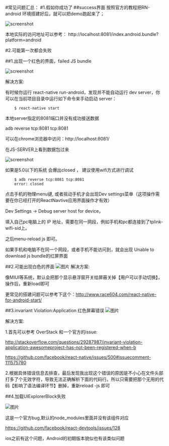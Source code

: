 #常见问题汇总：
#1.假如你成功了
##success界面
按照官方的教程把RN-android 环境搭建好后，就可以把demo跑起来了； 

![screenshot](http://img3.tbcdn.cn/L1/461/1/30148ef98d2c1ddd8e7c83f8d467caa0df75b48f)

本地实际的访问地址可以参考：
    http://localhost:8081/index.android.bundle?platform=android
    
#2.可能第一次都会失败

##1.出现一个红色的界面，failed JS bundle

![screenshot](http://img1.tbcdn.cn/L1/461/1/a32ef715aec032c8e9f7dc02393070c9ddb2fe39)

解决方案: 

有时候你运行 react-native run-android，发现并不能自动运行 dev server，你可以在当前项目目录中运行如下命令来手动启动 server：
```shell
	$ react-native start
```
本地server指定的8081端口并没有成功接送数据

adb reverse tcp:8081 tcp:8081

可以在chrome浏览器中访问：http://localhost:8081/

在JS-SERVER上看到数据包过来

![screenshot](http://img2.tbcdn.cn/L1/461/1/37047707bd13364486e54127b17715a3923f7dfb)

如果是5.0以下的系统 会爆出closed ， 建议使用wifi方式进行调试
```shell
	$ adb reverse tcp:8081 tcp:8081
	error: closed  
```
点击手机的物理menu键, 或者摇动手机才会出现Dev settings菜单（这项操作需要在你已经打开的ReactNavtive应用界面操作才有效）

Dev Settings -> Debug server host for device，

填入自己pc电脑上的 IP 地址，需要在同一网段，例如手机和pc都连接到了tplink-wifi-sid上。

之后menu-reload js 即可。

如果手机和电脑不在同一个网段，或者手机不能访问到，就会出现
Unable to download js bundle的红屏界面

##2.可能出现白色的界面
![图片](http://img4.tbcdn.cn/L1/461/1/9edf84896db6155806115ee309be71ff4b046829)
解决方案:

像MIUI等系统，默认会把那个显示悬浮窗开关给屏蔽关掉【用户可以手动切换】，操作后，重新load即可

更常见的搭建问题可以参考下这个：http://www.race604.com/react-native-for-android-start/

##3.invariant Violation:Application 红色屏幕错误
![图片](https://github.com/yipengmu/react-native-android-lession/blob/master/pics/Screenshot_2015-09-23-12-30-41.png?raw=true)

解决方案:

1.首先可以参考 OverStack 和一个官方的issue:

http://stackoverflow.com/questions/29287987/invariant-violation-application-awesomeproject-has-not-been-registered-when-b

https://github.com/facebook/react-native/issues/500#issuecomment-111575780

2.根据具体错误信息去排查，最后发现我出现这个错误的原因是不小心在文件头部打多了个无效字符，导致无法正确解析下面的代码行。所以只需要把那个无用的代码【影响了语法编译环节】删掉，重新reload -js 即可

##4.加载UIExplorerBlock失败

![图片](https://github.com/yipengmu/react-native-android-lession/blob/master/pics/Screenshot_2015-09-23-16-41-45.png?raw=true)

这是一个官方bug,默认的node_modules里面并没有该组件对应

https://github.com/facebook/react-devtools/issues/128

ios之前有这个问题，Android的初期版本貌似也有该类似问题
